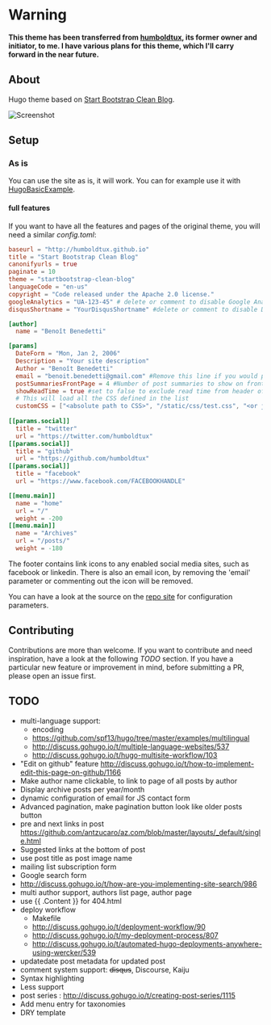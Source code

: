 # Warning

**This theme has been transferred from [humboldtux](https://github.com/humboldtux/), its former owner and initiator, to me. I have various plans for this theme, which I'll carry forward in the near future.**

## About

Hugo theme based on [Start Bootstrap Clean Blog](http://startbootstrap.com/template-overviews/clean-blog/).

![Screenshot](https://raw.githubusercontent.com/humboldtux/startbootstrap-clean-blog/master/images/tn.png)

## Setup

### As is

You can use the site as is, it will work. You can for example use it with [HugoBasicExample](https://github.com/spf13/HugoBasicExample).

#### full features

If you want to have all the features and pages of the original theme, you will need a similar *config.toml*:

``` toml
baseurl = "http://humboldtux.github.io"
title = "Start Bootstrap Clean Blog"
canonifyurls = true
paginate = 10
theme = "startbootstrap-clean-blog"
languageCode = "en-us"
copyright = "Code released under the Apache 2.0 license."
googleAnalytics = "UA-123-45" # delete or comment to disable Google Analytics JS generation
disqusShortname = "YourDisqusShortname" #delete or comment to disable Disqus comments

[author]
  name = "Benoît Benedetti"

[params]
  DateForm = "Mon, Jan 2, 2006"
  Description = "Your site description"
  Author = "Benoît Benedetti"
  email = "benoit.benedetti@gmail.com" #Remove this line if you would prefer not to use an email button in the footer.
  postSummariesFrontPage = 4 #Number of post summaries to show on front page, comment out to allow default(4)
  showReadTime = true #set to false to exclude read time from header of post
  # This will load all the CSS defined in the list
  customCSS = ["<absolute path to CSS>", "/static/css/test.css", "<or just load it off the internet>"]
  
[[params.social]]
  title = "twitter"
  url = "https://twitter.com/humboldtux"
[[params.social]]
  title = "github"
  url = "https://github.com/humboldtux"
[[params.social]]
  title = "facebook"
  url = "https://www.facebook.com/FACEBOOKHANDLE"

[[menu.main]]
  name = "home"
  url = "/"
  weight = -200
[[menu.main]]
  name = "Archives"
  url = "/posts/"
  weight = -180
```

The footer contains link icons to any enabled social media sites, such as facebook or linkedin. There is also an email icon, by removing the 'email' parameter or commenting out the icon will be removed.

You can have a look at the source on the [repo site](https://github.com/humboldtux) for configuration parameters.

## Contributing

Contributions are more than welcome. If you want to contribute and need inspiration, have a look at the following *TODO* section.
If you have a particular new feature or improvement in mind, before submitting a PR, please open an issue first.

## TODO

* multi-language support:
  * encoding
  * https://github.com/spf13/hugo/tree/master/examples/multilingual
  * http://discuss.gohugo.io/t/multiple-language-websites/537
  * http://discuss.gohugo.io/t/hugo-multisite-workflow/103
* "Edit on github" feature http://discuss.gohugo.io/t/how-to-implement-edit-this-page-on-github/1166
* Make author name clickable, to link to page of all posts by author
* Display archive posts per year/month
* dynamic configuration of email for JS contact form
* Advanced pagination, make pagination button look like older posts button
* pre and next links in post https://github.com/antzucaro/az.com/blob/master/layouts/_default/single.html
* Suggested links at the bottom of post
* use post title as post image name
* mailing list subscription form
* Google search form
 * http://discuss.gohugo.io/t/how-are-you-implementing-site-search/986
* multi author support, authors list page, author page
* use {{ .Content }} for 404.html
* deploy workflow
  * Makefile
  * http://discuss.gohugo.io/t/deployment-workflow/90
  * http://discuss.gohugo.io/t/my-deployment-process/807
  * http://discuss.gohugo.io/t/automated-hugo-deployments-anywhere-using-wercker/539
* updatedate post metadata for updated post
* comment system support: ~~disqus~~, Discourse, Kaiju
* Syntax highlighting
* Less support
* post series : http://discuss.gohugo.io/t/creating-post-series/1115
* Add menu entry for taxonomies
* DRY template
